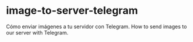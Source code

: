 # image-to-server-telegram
Cómo enviar imágenes a tu servidor con Telegram. How to send images to our server with Telegram.

